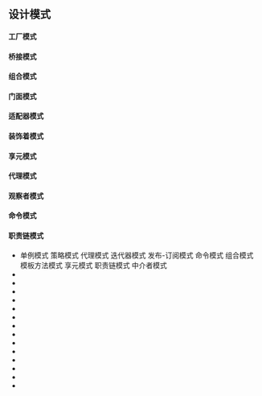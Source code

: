 <!--
 * @Author: your name
 * @Date: 2021-09-07 19:27:14
 * @LastEditTime: 2021-09-07 19:42:35
 * @LastEditors: Please set LastEditors
 * @Description: In User Settings Edit
 * @FilePath: \notes\study notes\设计模式\设计模式.md
-->

## 设计模式

#### 工厂模式

#### 桥接模式

#### 组合模式

#### 门面模式

#### 适配器模式

#### 装饰着模式

#### 享元模式

#### 代理模式

#### 观察者模式

#### 命令模式

#### 职责链模式

- 单例模式 策略模式 代理模式 迭代器模式 发布-订阅模式 命令模式 组合模式 模板方法模式 享元模式 职责链模式 中介者模式
-
-
-
-
-
-
-
-
-
-
-
-
-
-
